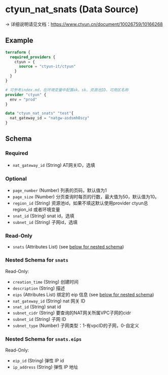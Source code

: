 # ctyun_nat_snats (Data Source)
-> 详细说明请见文档：https://www.ctyun.cn/document/10026759/10166268



## Example

```terraform
terraform {
  required_providers {
    ctyun = {
      source = "ctyun-it/ctyun"
    }
  }
}

# 可参考index.md，在环境变量中配置ak、sk、资源池ID、可用区名称
provider "ctyun" {
  env = "prod"
}

data "ctyun_nat_snats" "test"{
  nat_gateway_id = "natgw-asdsmh8scy"
}
```

<!-- schema generated by tfplugindocs -->
## Schema

### Required

- `nat_gateway_id` (String) AT网关ID，选填

### Optional

- `page_number` (Number) 列表的页码，默认值为1
- `page_size` (Number) 分页查询时每页的行数，最大值为50，默认值为10。
- `region_id` (String) 资源池id，如果不填这默认使用provider ctyun总region_id 或者环境变量
- `snat_id` (String) snat id，选填
- `subnet_id` (String) 子网id，选填

### Read-Only

- `snats` (Attributes List) (see [below for nested schema](#nestedatt--snats))

<a id="nestedatt--snats"></a>
### Nested Schema for `snats`

Read-Only:

- `creation_time` (String) 创建时间
- `description` (String) 描述
- `eips` (Attributes List) 绑定的 eip 信息 (see [below for nested schema](#nestedatt--snats--eips))
- `nat_gateway_id` (String) nat 网关 ID
- `snat_id` (String) snat id
- `subnet_cidr` (String) 要查询的NAT网关所属VPC子网的cidr
- `subnet_id` (String) 子网 ID
- `subnet_type` (Number) 子网类型：1-有vpcID的子网，0-自定义

<a id="nestedatt--snats--eips"></a>
### Nested Schema for `snats.eips`

Read-Only:

- `eip_id` (String) 弹性 IP id
- `ip_address` (String) 弹性 IP 地址